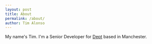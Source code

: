 ```yaml
---
layout: post
title: About
permalink: /about/
author: Tim Alonso
---
```


My name's Tim. I'm a Senior Developer for [Dept](https://www.deptagency.com/en-gb/) based in Manchester.

